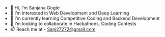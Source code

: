 - 👋 Hi, I’m Sanjana Gogte
- 👀 I’m interested in  Web Development and Deep Learning
- 🌱 I’m currently learning Competitive Coding and Backend Development
- 💞️ I’m looking to collaborate in Hackathons, Coding Contests
- 📫 Reach me at - Sanj27272@gmail.com

<!---
sanjj271/sanjj271 is a ✨ special ✨ repository because its `README.md` (this file) appears on your GitHub profile.
You can click the Preview link to take a look at your changes.
--->
